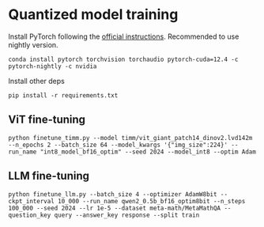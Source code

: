 # Quantized model training

Install PyTorch following the [official instructions](https://pytorch.org/). Recommended to use nightly version.

```
conda install pytorch torchvision torchaudio pytorch-cuda=12.4 -c pytorch-nightly -c nvidia
```

Install other deps

```
pip install -r requirements.txt
```

## ViT fine-tuning

```
python finetune_timm.py --model timm/vit_giant_patch14_dinov2.lvd142m --n_epochs 2 --batch_size 64 --model_kwargs '{"img_size":224}' --run_name "int8_model_bf16_optim" --seed 2024 --model_int8 --optim Adam
```

## LLM fine-tuning

```
python finetune_llm.py --batch_size 4 --optimizer AdamW8bit --ckpt_interval 10_000 --run_name qwen2_0.5b_bf16_optim8bit --n_steps 100_000 --seed 2024 --lr 1e-5 --dataset meta-math/MetaMathQA --question_key query --answer_key response --split train
```
